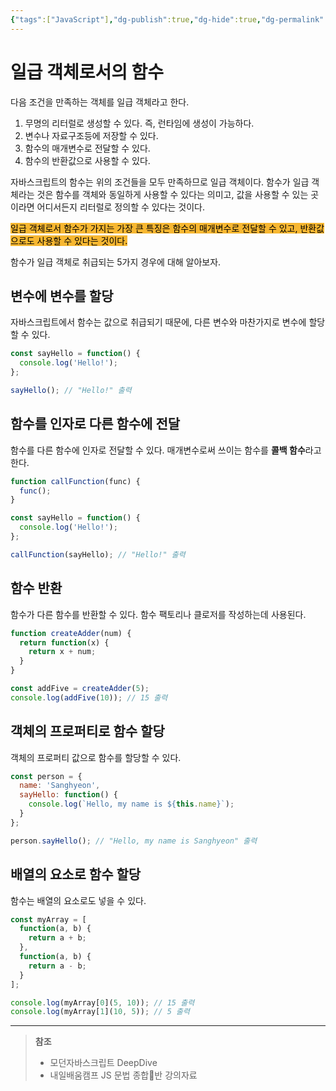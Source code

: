 ```yaml
---
{"tags":["JavaScript"],"dg-publish":true,"dg-hide":true,"dg-permalink":"/language/java-script/first-object/","permalink":"/language/java-script/first-object/","hide":true,"dgPassFrontmatter":true,"noteIcon":""}
---
```


# 일급 객체로서의 함수
다음 조건을 만족하는 객체를 일급 객체라고 한다.
1. 무명의 리터럴로 생성할 수 있다. 즉, 런타임에 생성이 가능하다.
2. 변수나 자료구조등에 저장할 수 있다.
3. 함수의 매개변수로 전달할 수 있다.
4. 함수의 반환값으로 사용할 수 있다.

자바스크립트의 함수는 위의 조건들을 모두 만족하므로 일급 객체이다.
함수가 일급 객체라는 것은 함수를 객체와 동일하게 사용할 수 있다는 의미고, 값을 사용할 수 있는 곳이라면 어디서든지 리터럴로 정의할 수 있다는 것이다.

<mark style='background:#f7b731'>일급 객체로서 함수가 가지는 가장 큰 특징은 함수의 매개변수로 전달할 수 있고, 반환값으로도 사용할 수 있다는 것이다.</mark>

함수가 일급 객체로 취급되는 5가지 경우에 대해 알아보자.

## 변수에 변수를 할당
자바스크립트에서 함수는 값으로 취급되기 때문에, 다른 변수와 마찬가지로 변수에 할당할 수 있다.
```js
const sayHello = function() {
  console.log('Hello!');
};

sayHello(); // "Hello!" 출력
```

## 함수를 인자로 다른 함수에 전달
함수를 다른 함수에 인자로 전달할 수 있다. 매개변수로써 쓰이는 함수를 **콜백 함수**라고 한다.
```js
function callFunction(func) {
  func();
}

const sayHello = function() {
  console.log('Hello!');
};

callFunction(sayHello); // "Hello!" 출력
```

## 함수 반환
함수가 다른 함수를 반환할 수 있다. 함수 팩토리나 클로저를 작성하는데 사용된다.
```js
function createAdder(num) {
  return function(x) {
    return x + num;
  }
}

const addFive = createAdder(5);
console.log(addFive(10)); // 15 출력
```

## 객체의 프로퍼티로 함수 할당
객체의 프로퍼티 값으로 함수를 할당할 수 있다.
```js
const person = {
  name: 'Sanghyeon',
  sayHello: function() {
    console.log(`Hello, my name is ${this.name}`);
  }
};

person.sayHello(); // "Hello, my name is Sanghyeon" 출력
```

## 배열의 요소로 함수 할당
함수는 배열의 요소로도 넣을 수 있다.
```js
const myArray = [
  function(a, b) {
    return a + b;
  },
  function(a, b) {
    return a - b;
  }
];

console.log(myArray[0](5, 10)); // 15 출력
console.log(myArray[1](10, 5)); // 5 출력
```


---
> **참조**
> - 모던자바스크립트 DeepDive
> - 내일배움캠프 JS 문법 종합반 강의자료
